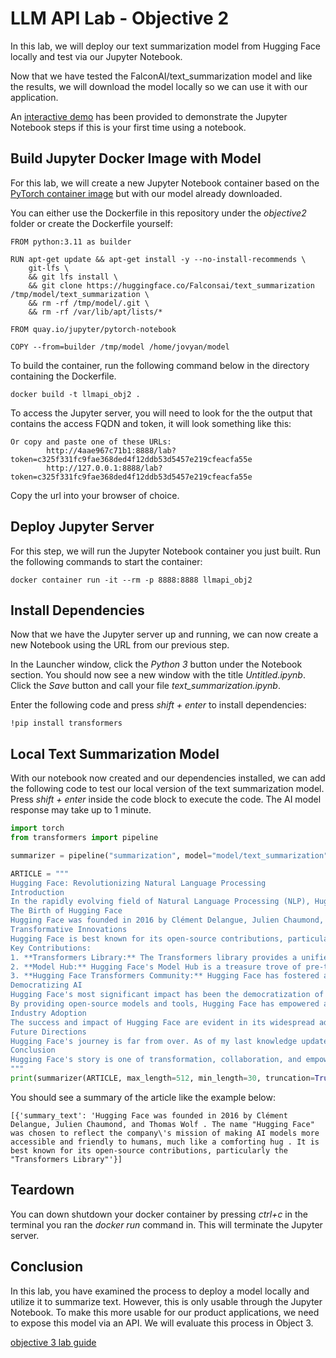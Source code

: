 # LLM API Lab - Objective 2

In this lab, we will deploy our text summarization model from Hugging Face locally and test via our Jupyter Notebook.

Now that we have tested the FalconAI/text_summarization model and like the results, we will download the model locally so we can use it with our application.

An [interactive demo](https://app.revel.vivun.com/demos/dda72454-437d-41fa-a59a-3c5fb08d612c/paths/29d5532c-d50c-4f56-9f9e-07bc6b1c0fcc) has been provided to demonstrate the Jupyter Notebook steps if this is your first time using a notebook.


## Build Jupyter Docker Image with Model

For this lab, we will create a new Jupyter Notebook container based on the [PyTorch container image](https://quay.io/repository/jupyter/pytorch-notebook) but with our model already downloaded.

You can either use the Dockerfile in this repository under the _objective2_ folder or create the Dockerfile yourself:

```docker
FROM python:3.11 as builder

RUN apt-get update && apt-get install -y --no-install-recommends \
    git-lfs \
    && git lfs install \
    && git clone https://huggingface.co/Falconsai/text_summarization /tmp/model/text_summarization \
    && rm -rf /tmp/model/.git \
    && rm -rf /var/lib/apt/lists/*

FROM quay.io/jupyter/pytorch-notebook

COPY --from=builder /tmp/model /home/jovyan/model
```

To build the container, run the following command below in the directory containing the Dockerfile. 

```shell
docker build -t llmapi_obj2 .
```

To access the Jupyter server, you will need to look for the the output that contains the access FQDN and token, it will look something like this:

```shell
Or copy and paste one of these URLs:
        http://4aae967c71b1:8888/lab?token=c325f331fc9fae368ded4f12ddb53d5457e219cfeacfa55e
        http://127.0.0.1:8888/lab?token=c325f331fc9fae368ded4f12ddb53d5457e219cfeacfa55e
```

Copy the url into your browser of choice.

## Deploy Jupyter Server

For this step, we will run the Jupyter Notebook container you just built.  Run the following commands to start the container:

```shell
docker container run -it --rm -p 8888:8888 llmapi_obj2
```

## Install Dependencies

Now that we have the Jupyter server up and running, we can now create a new Notebook using the URL from our previous step.

In the Launcher window, click the _Python 3_ button under the Notebook section.  You should now see a new window with the title _Untitled.ipynb_.  Click the _Save_ button and call your file _text_summarization.ipynb_.

Enter the following code and press _shift + enter_ to install dependencies:

```shell
!pip install transformers
```

## Local Text Summarization Model

With our notebook now created and our dependencies installed, we can add the following code to test our local version of the text summarization model.
Press _shift + enter_ inside the code block to execute the code. The AI model response may take up to 1 minute.

```python
import torch
from transformers import pipeline

summarizer = pipeline("summarization", model="model/text_summarization")

ARTICLE = """ 
Hugging Face: Revolutionizing Natural Language Processing
Introduction
In the rapidly evolving field of Natural Language Processing (NLP), Hugging Face has emerged as a prominent and innovative force. This article will explore the story and significance of Hugging Face, a company that has made remarkable contributions to NLP and AI as a whole. From its inception to its role in democratizing AI, Hugging Face has left an indelible mark on the industry.
The Birth of Hugging Face
Hugging Face was founded in 2016 by Clément Delangue, Julien Chaumond, and Thomas Wolf. The name "Hugging Face" was chosen to reflect the company's mission of making AI models more accessible and friendly to humans, much like a comforting hug. Initially, they began as a chatbot company but later shifted their focus to NLP, driven by their belief in the transformative potential of this technology.
Transformative Innovations
Hugging Face is best known for its open-source contributions, particularly the "Transformers" library. This library has become the de facto standard for NLP and enables researchers, developers, and organizations to easily access and utilize state-of-the-art pre-trained language models, such as BERT, GPT-3, and more. These models have countless applications, from chatbots and virtual assistants to language translation and sentiment analysis.
Key Contributions:
1. **Transformers Library:** The Transformers library provides a unified interface for more than 50 pre-trained models, simplifying the development of NLP applications. It allows users to fine-tune these models for specific tasks, making it accessible to a wider audience.
2. **Model Hub:** Hugging Face's Model Hub is a treasure trove of pre-trained models, making it simple for anyone to access, experiment with, and fine-tune models. Researchers and developers around the world can collaborate and share their models through this platform.
3. **Hugging Face Transformers Community:** Hugging Face has fostered a vibrant online community where developers, researchers, and AI enthusiasts can share their knowledge, code, and insights. This collaborative spirit has accelerated the growth of NLP.
Democratizing AI
Hugging Face's most significant impact has been the democratization of AI and NLP. Their commitment to open-source development has made powerful AI models accessible to individuals, startups, and established organizations. This approach contrasts with the traditional proprietary AI model market, which often limits access to those with substantial resources.
By providing open-source models and tools, Hugging Face has empowered a diverse array of users to innovate and create their own NLP applications. This shift has fostered inclusivity, allowing a broader range of voices to contribute to AI research and development.
Industry Adoption
The success and impact of Hugging Face are evident in its widespread adoption. Numerous companies and institutions, from startups to tech giants, leverage Hugging Face's technology for their AI applications. This includes industries as varied as healthcare, finance, and entertainment, showcasing the versatility of NLP and Hugging Face's contributions.
Future Directions
Hugging Face's journey is far from over. As of my last knowledge update in September 2021, the company was actively pursuing research into ethical AI, bias reduction in models, and more. Given their track record of innovation and commitment to the AI community, it is likely that they will continue to lead in ethical AI development and promote responsible use of NLP technologies.
Conclusion
Hugging Face's story is one of transformation, collaboration, and empowerment. Their open-source contributions have reshaped the NLP landscape and democratized access to AI. As they continue to push the boundaries of AI research, we can expect Hugging Face to remain at the forefront of innovation, contributing to a more inclusive and ethical AI future. Their journey reminds us that the power of open-source collaboration can lead to groundbreaking advancements in technology and bring AI within the reach of many.
"""
print(summarizer(ARTICLE, max_length=512, min_length=30, truncation=True, do_sample=False))
```

You should see a summary of the article like the example below:

```shell
[{'summary_text': 'Hugging Face was founded in 2016 by Clément Delangue, Julien Chaumond, and Thomas Wolf . The name "Hugging Face" was chosen to reflect the company\'s mission of making AI models more accessible and friendly to humans, much like a comforting hug . It is best known for its open-source contributions, particularly the "Transformers Library"'}]
```

## Teardown

You can down shutdown your docker container by pressing _ctrl+c_ in the terminal you ran the _docker run_ command in.  This will terminate the Jupyter server.

## Conclusion

In this lab, you have examined the process to deploy a model locally and utilize it to summarize text.  However, this is only usable through the Jupyter Notebook.  To make this more usable for our product applications, we need to expose this model via an API.  We will evaluate this process in Object 3.

[objective 3 lab guide](../objective3/README.md)